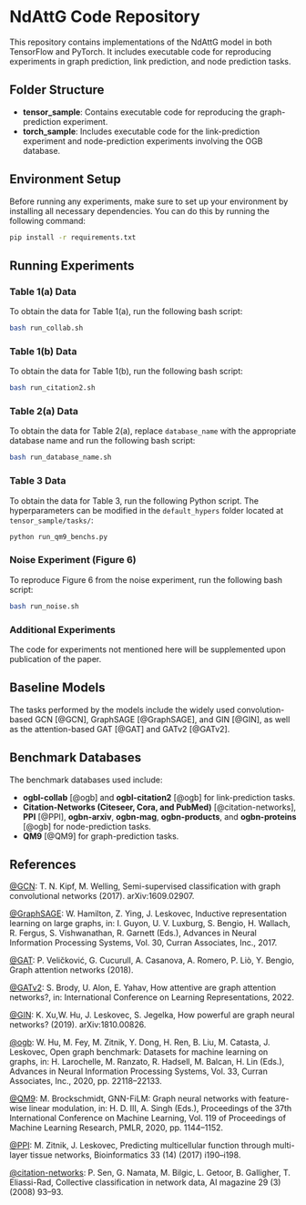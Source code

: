 # NdAttG Code Repository

This repository contains implementations of the NdAttG model in both TensorFlow and PyTorch. It includes executable code for reproducing experiments in graph prediction, link prediction, and node prediction tasks.

## Folder Structure

- **tensor_sample**: Contains executable code for reproducing the graph-prediction experiment.
- **torch_sample**: Includes executable code for the link-prediction experiment and node-prediction experiments involving the OGB database.

## Environment Setup
 
Before running any experiments, make sure to set up your environment by installing all necessary dependencies. You can do this by running the following command:
 
```bash
pip install -r requirements.txt
```

## Running Experiments

### Table 1(a) Data
To obtain the data for Table 1(a), run the following bash script:
```bash
bash run_collab.sh
```

### Table 1(b) Data
To obtain the data for Table 1(b), run the following bash script:
```bash
bash run_citation2.sh
```

### Table 2(a) Data
To obtain the data for Table 2(a), replace `database_name` with the appropriate database name and run the following bash script:
```bash
bash run_database_name.sh
```

### Table 3 Data
To obtain the data for Table 3, run the following Python script. The hyperparameters can be modified in the `default_hypers` folder located at `tensor_sample/tasks/`:
```bash
python run_qm9_benchs.py
```

### Noise Experiment (Figure 6)
To reproduce Figure 6 from the noise experiment, run the following bash script:
```bash
bash run_noise.sh
```

### Additional Experiments
The code for experiments not mentioned here will be supplemented upon publication of the paper.

## Baseline Models

The tasks performed by the models include the widely used convolution-based GCN [@GCN], GraphSAGE [@GraphSAGE], and GIN [@GIN], as well as the attention-based GAT [@GAT] and GATv2 [@GATv2].

## Benchmark Databases

The benchmark databases used include:

- **ogbl-collab** [@ogb] and **ogbl-citation2** [@ogb] for link-prediction tasks.
- **Citation-Networks (Citeseer, Cora, and PubMed)** [@citation-networks], **PPI** [@PPI], **ogbn-arxiv**, **ogbn-mag**, **ogbn-products**, and **ogbn-proteins** [@ogb] for node-prediction tasks.
- **QM9** [@QM9] for graph-prediction tasks.

## References

[@GCN](https://arxiv.org/abs/1609.02907): T. N. Kipf, M. Welling, Semi-supervised classification with graph convolutional networks (2017). arXiv:1609.02907.

[@GraphSAGE](https://proceedings.neurips.cc/paper_files/paper/2017/file/5dd9db5e033da9c6fb5ba83c7a7ebea9-Paper.pdf): W. Hamilton, Z. Ying, J. Leskovec, Inductive representation learning on large graphs, in: I. Guyon, U. V. Luxburg, S. Bengio, H. Wallach, R. Fergus, S. Vishwanathan, R. Garnett (Eds.), Advances in Neural Information Processing Systems, Vol. 30, Curran Associates, Inc., 2017.

[@GAT](https://openreview.net/forum?id=rJXMpikCZ): P. Veličković, G. Cucurull, A. Casanova, A. Romero, P. Liò, Y. Bengio, Graph attention networks (2018).

[@GATv2](https://openreview.net/forum?id=F72ximsx7C1): S. Brody, U. Alon, E. Yahav, How attentive are graph attention networks?, in: International Conference on Learning Representations, 2022.

[@GIN](https://arxiv.org/abs/1810.00826): K. Xu,W. Hu, J. Leskovec, S. Jegelka, How powerful are graph neural networks? (2019). arXiv:1810.00826.

[@ogb](https://proceedings.neurips.cc/paper_files/paper/2020/file/fb60d411a5c5b72b2e7d3527cfc84fd0-Paper.pdf): W. Hu, M. Fey, M. Zitnik, Y. Dong, H. Ren, B. Liu, M. Catasta, J. Leskovec, Open graph benchmark: Datasets for machine learning on graphs, in: H. Larochelle, M. Ranzato, R. Hadsell, M. Balcan, H. Lin (Eds.), Advances in Neural Information Processing Systems, Vol. 33, Curran Associates, Inc., 2020, pp. 22118–22133.

[@QM9](https://proceedings.mlr.press/v119/brockschmidt20a.html): M. Brockschmidt, GNN-FiLM: Graph neural networks with feature-wise linear modulation, in: H. D. III, A. Singh (Eds.), Proceedings of the 37th International Conference on Machine Learning, Vol. 119 of Proceedings of Machine Learning Research, PMLR, 2020, pp. 1144–1152.

[@PPI](https://doi.org/10.1093/bioinformatics/btx252): M. Zitnik, J. Leskovec, Predicting multicellular function through multi-layer tissue networks, Bioinformatics 33 (14) (2017) i190–i198.

[@citation-networks](https://doi.org/10.1609/aimag.v29i3.2157): P. Sen, G. Namata, M. Bilgic, L. Getoor, B. Galligher, T. Eliassi-Rad, Collective classification in network data, AI magazine 29 (3) (2008) 93–93.


